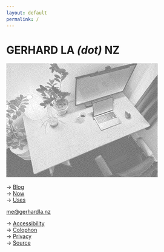 ```yaml
---
layout: default
permalink: /
---
```

# GERHARD LA *(dot)* NZ

![Gerhard's desk](assets/desk.jpeg "Gerhard's desk")

→ [Blog](blog)  
→ [Now](now)  
→ [Uses](uses)

[me@gerhardla.nz](mailto:me@gerhardla.nz)

→ [Accessibility](accessibility)  
→ [Colophon](colophon)  
→ [Privacy](privacy)  
→ [Source](https://github.com/gerhardlanz/gerhardla.nz)

